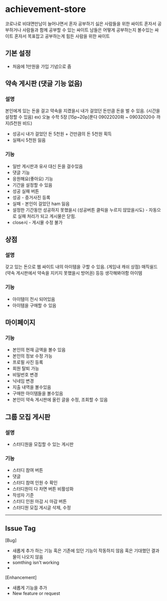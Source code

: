 # achievement-store 

코로나로 비대면만남이 늘어나면서 혼자 공부하기 싫은 사람들을 위한 싸이트
혼자서 공부하거나 사람들과 함께 공부할 수 있는 싸이트
남들은 어떻게 공부하는지 볼수있는 싸이트
혼자서 목표잡고 공부하는게 힘든 사람을 위한 싸이트

## 기본 설정
- 처음에 1만원을 가입 기념으로 줌

## 약속 게시판 (댓글 기능 없음)
### 설명
 본인에게 있는 돈을 걸고 약속을 지켰을시 내가 걸었던 돈만큼 돈을 벌 수 있음.
 (시간을 설정할 수 있음)
 ex) 오늘 수학 5장 [15p~20p]푼다 09022020화 ~ 09032020수 까지(5천원 비드) 
 - 성공시 내가 걸었던 돈 5천원 + 건만큼의 돈 5천원 획득
 - 실패시 5천원 잃음
### 기능
- 일반 게시판과 유사 대신 돈을 걸수있음
- 댓글 기능
- 응원해요(좋아요) 기능
- 기간을 설정할 수 있음
- 성공 실패 버튼 
- 성공 - 증거사진 등록
- 실패 - 본인이 걸었던 ham 잃음
- 설정한 기간동안 성공하지 못했을시 (성공버튼 클릭을 누르지 않았을시도) - 자동으로 실패 처리가 되고 게시물은 닫힘.
- close시 - 게시물 수정 불가

## 상점
### 설명
갖고 있는 돈으로 웹 싸이트 내의 아이템을 구할 수 있음. (게임내 캐쉬 상점)
 매직쉴드 (약속 게시판에서 약속을 지키지 못했을시 방어권)
 등등 생각해봐야함 아이템

### 기능
 - 아이템이 전시 되어있음
 - 아이템을 구매할 수 있음

## 마이페이지
### 기능
- 본인의 현재 금액을 볼수 있음
- 본인의 정보 수정 가능
- 프로필 사진 등록
- 회원 탈퇴 가능
- 비밀번호 변경
- 닉네임 변경
- 지출 내역을 볼수있음
- 구매한 아이템들을 볼수있음
- 본인이 약속 게시판에 올린 글을 수정, 조회할 수 있음

## 그룹 모집 게시판
### 설명
- 스터디원을 모집할 수 있는 게시판

### 기능
- 스터디 참여 버튼
- 댓글 
- 스터디 참여 인원 수 확인
- 스터디원이 다 차면 버튼 비활성화
- 작성자 기준
- 스터디 인원 마감 시 마감 버튼
- 스터디원 모집 게시글 삭제, 수정


----------------------------------------------------------------------------
## Issue Tag
[Bug] 
- 새롭게 추가 하는 기능 혹은 기존에 있던 기능이 작동하지 않음 혹은 기대했던 결과물이 나오지 않음
- somthing isn't working
- 
[Enhancement] 
- 새롭게 기능을 추가
- New feature or request
